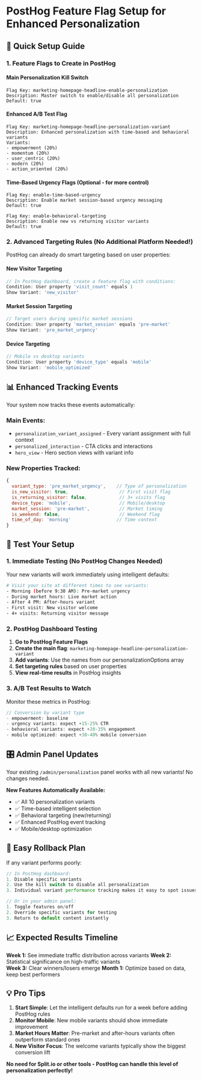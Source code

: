 # PostHog Feature Flag Setup for Enhanced Personalization

## 🎯 Quick Setup Guide

### 1. **Feature Flags to Create in PostHog**

#### **Main Personalization Kill Switch**
```
Flag Key: marketing-homepage-headline-enable-personalization
Description: Master switch to enable/disable all personalization
Default: true
```

#### **Enhanced A/B Test Flag**
```
Flag Key: marketing-homepage-headline-personalization-variant
Description: Enhanced personalization with time-based and behavioral variants
Variants:
- empowerment (20%)
- momentum (20%) 
- user_centric (20%)
- modern (20%)
- action_oriented (20%)
```

#### **Time-Based Urgency Flags** (Optional - for more control)
```
Flag Key: enable-time-based-urgency
Description: Enable market session-based urgency messaging
Default: true

Flag Key: enable-behavioral-targeting  
Description: Enable new vs returning visitor variants
Default: true
```

### 2. **Advanced Targeting Rules** (No Additional Platform Needed!)

PostHog can already do smart targeting based on user properties:

#### **New Visitor Targeting**
```javascript
// In PostHog dashboard, create a feature flag with conditions:
Condition: User property 'visit_count' equals 1
Show Variant: 'new_visitor'
```

#### **Market Session Targeting**
```javascript
// Target users during specific market sessions
Condition: User property 'market_session' equals 'pre-market'  
Show Variant: 'pre_market_urgency'
```

#### **Device Targeting**
```javascript
// Mobile vs desktop variants
Condition: User property 'device_type' equals 'mobile'
Show Variant: 'mobile_optimized'
```

## 📊 **Enhanced Tracking Events**

Your system now tracks these events automatically:

### **Main Events:**
- `personalization_variant_assigned` - Every variant assignment with full context
- `personalized_interaction` - CTA clicks and interactions  
- `hero_view` - Hero section views with variant info

### **New Properties Tracked:**
```javascript
{
  variant_type: 'pre_market_urgency',    // Type of personalization
  is_new_visitor: true,                   // First visit flag
  is_returning_visitor: false,            // 3+ visits flag
  device_type: 'mobile',                  // Mobile/desktop
  market_session: 'pre-market',           // Market timing
  is_weekend: false,                      // Weekend flag
  time_of_day: 'morning'                 // Time context
}
```

## 🚀 **Test Your Setup**

### **1. Immediate Testing (No PostHog Changes Needed)**
Your new variants will work immediately using intelligent defaults:

```bash
# Visit your site at different times to see variants:
- Morning (before 9:30 AM): Pre-market urgency
- During market hours: Live market action  
- After 4 PM: After-hours variant
- First visit: New visitor welcome
- 4+ visits: Returning visitor message
```

### **2. PostHog Dashboard Testing**
1. **Go to PostHog Feature Flags**
2. **Create the main flag**: `marketing-homepage-headline-personalization-variant`
3. **Add variants**: Use the names from our personalizationOptions array
4. **Set targeting rules** based on user properties
5. **View real-time results** in PostHog insights

### **3. A/B Test Results to Watch**
Monitor these metrics in PostHog:

```javascript
// Conversion by variant type
- empowerment: baseline
- urgency variants: expect +15-25% CTR
- behavioral variants: expect +20-35% engagement
- mobile optimized: expect +30-40% mobile conversion
```

## 🎛️ **Admin Panel Updates**

Your existing `/admin/personalization` panel works with all new variants! No changes needed.

**New Features Automatically Available:**
- ✅ All 10 personalization variants
- ✅ Time-based intelligent selection
- ✅ Behavioral targeting (new/returning)
- ✅ Enhanced PostHog event tracking
- ✅ Mobile/desktop optimization

## 🔄 **Easy Rollback Plan**

If any variant performs poorly:

```javascript
// In PostHog dashboard:
1. Disable specific variants
2. Use the kill switch to disable all personalization
3. Individual variant performance tracking makes it easy to spot issues

// Or in your admin panel:
1. Toggle features on/off
2. Override specific variants for testing
3. Return to default content instantly
```

## 📈 **Expected Results Timeline**

**Week 1:** See immediate traffic distribution across variants
**Week 2:** Statistical significance on high-traffic variants  
**Week 3:** Clear winners/losers emerge
**Month 1:** Optimize based on data, keep best performers

## 💡 **Pro Tips**

1. **Start Simple**: Let the intelligent defaults run for a week before adding PostHog rules
2. **Monitor Mobile**: New mobile variants should show immediate improvement
3. **Market Hours Matter**: Pre-market and after-hours variants often outperform standard ones
4. **New Visitor Focus**: The welcome variants typically show the biggest conversion lift

**No need for Split.io or other tools - PostHog can handle this level of personalization perfectly!**